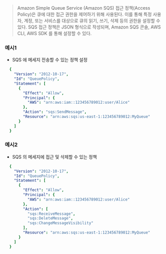 > Amazon Simple Queue Service (Amazon SQS) 접근 정책(Access Policy)은 큐에 대한 접근 권한을 제어하기 위해 사용된다. 이를 통해 특정 사용자, 계정, 또는 서비스를 대상으로 큐의 읽기, 쓰기, 삭제 등의 권한을 설정할 수 있다. SQS 접근 정책은 JSON 형식으로 작성되며, Amazon SQS 콘솔, AWS CLI, AWS SDK 를 통해 설정할 수 있다.

### 예시1 
- SQS 에 메세지 전송할 수 있는 정책 설정
```yaml
  {
    "Version": "2012-10-17",
    "Id": "QueuePolicy",
    "Statement": [
      {
        "Effect": "Allow",
        "Principal": {
          "AWS": "arn:aws:iam::123456789012:user/Alice"
        },
        "Action": "sqs:SendMessage",
        "Resource": "arn:aws:sqs:us-east-1:123456789012:MyQueue"
      }
    ]
  }
```


### 예시2
- SQS 의 메세지에 접근 및 삭제할 수 있는 정책
```yaml
  {
    "Version": "2012-10-17",
    "Id": "QueuePolicy",
    "Statement": [
      {
        "Effect": "Allow",
        "Principal": {
          "AWS": "arn:aws:iam::123456789012:user/Alice"
        },
        "Action": [
          "sqs:ReceiveMessage",
          "sqs:DeleteMessage",
          "sqs:ChangeMessageVisibility"
        ],
        "Resource": "arn:aws:sqs:us-east-1:123456789012:MyQueue"
      }
    ]
  }
```